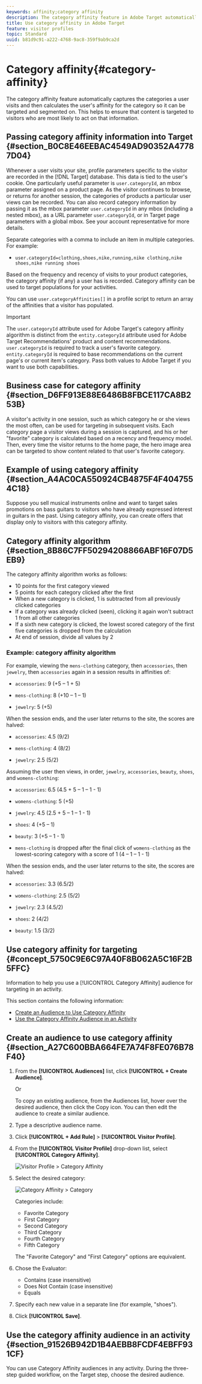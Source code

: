 ```yaml
---
keywords: affinity;category affinity
description: The category affinity feature in Adobe Target automatically captures the categories a user visits and then calculates the user's affinity for the category so it can be targeted and segmented on. This helps to ensure that content is targeted to visitors who are most likely to act on that information.
title: Use category affinity in Adobe Target
feature: visitor profiles
topic: Standard
uuid: b81d9c91-a222-4768-9ac8-359f9ab9ca2d
---
```


# Category affinity{#category-affinity}

The category affinity feature automatically captures the categories a user visits and then calculates the user's affinity for the category so it can be targeted and segmented on. This helps to ensure that content is targeted to visitors who are most likely to act on that information.

## Passing category affinity information into Target {#section_B0C8E46EEBAC4549AD90352A47787D04}

Whenever a user visits your site, profile parameters specific to the visitor are recorded in the [!DNL Target] database. This data is tied to the user's cookie. One particularly useful parameter is `user.categoryId`, an mbox parameter assigned on a product page. As the visitor continues to browse, or returns for another session, the categories of products a particular user views can be recorded. You can also record category information by passing it as the mbox parameter `user.categoryId` in any mbox (including a nested mbox), as a URL parameter `user.categoryId`, or in Target page parameters with a global mbox. See your account representative for more details.

Separate categories with a comma to include an item in multiple categories. For example:

* `user.categoryId=clothing,shoes,nike,running,nike clothing,nike shoes,nike running shoes`

Based on the frequency and recency of visits to your product categories, the category affinity (if any) a user has is recorded. Category affinity can be used to target populations for your activities.

You can use `user.categoryAffinities[]` in a profile script to return an array of the affinities that a visitor has populated.

>[!IMPORTANT]
>
>The `user.categoryId` attribute used for Adobe Target's category affinity algorithm is distinct from the `entity.categoryId` attribute used for Adobe Target Recommendations' product and content recommendations. `user.categoryId` is required to track a user's favorite category. `entity.categoryId` is required to base recommendations on the current page's or current item's category. Pass both values to Adobe Target if you want to use both capabilities.

## Business case for category affinity {#section_D6FF913E88E6486B8FBCE117CA8B253B}

A visitor's activity in one session, such as which category he or she views the most often, can be used for targeting in subsequent visits. Each category page a visitor views during a session is captured, and his or her "favorite" category is calculated based on a recency and frequency model. Then, every time the visitor returns to the home page, the hero image area can be targeted to show content related to that user's favorite category.

## Example of using category affinity {#section_A4AC0CA550924CB4875F4F4047554C18}

Suppose you sell musical instruments online and want to target sales promotions on bass guitars to visitors who have already expressed interest in guitars in the past. Using category affinity, you can create offers that display only to visitors with this category affinity.

## Category affinity algorithm {#section_8B86C7FF50294208866ABF16F07D5EB9}

The category affinity algorithm works as follows:

* 10 points for the first category viewed
* 5 points for each category clicked after the first
* When a new category is clicked, 1 is subtracted from all previously clicked categories
* If a category was already clicked (seen), clicking it again won't subtract 1 from all other categories
* If a sixth new category is clicked, the lowest scored category of the first five categories is dropped from the calculation
* At end of session, divide all values by 2

### Example: category affinity algorithm

For example, viewing the `mens-clothing` category, then `accessories`, then `jewelry`, then `accessories` again in a session results in affinities of:

* `accessories`: 9 (+5 – 1 + 5)

* `mens-clothing`: 8 (+10 – 1 – 1)

* `jewelry`: 5 (+5)

When the session ends, and the user later returns to the site, the scores are halved:

* `accessories`: 4.5 (9/2)

* `mens-clothing`: 4 (8/2)

* `jewelry`: 2.5 (5/2)

Assuming the user then views, in order, `jewelry`, `accessories`, `beauty`, `shoes`, and `womens-clothing`:

* `accessories`: 6.5 (4.5 + 5 – 1 – 1 - 1)

* `womens-clothing`: 5 (+5)

* `jewelry`: 4.5 (2.5 + 5 – 1 – 1 - 1)

* `shoes`: 4 (+5 – 1)

* `beauty`: 3 (+5 – 1 - 1)

* `mens-clothing` is dropped after the final click of `womens-clothing` as the lowest-scoring category with a score of 1 (4 – 1 – 1 - 1)

When the session ends, and the user later returns to the site, the scores are halved:

* `accessories`: 3.3 (6.5/2)

* `womens-clothing`: 2.5 (5/2)

* `jewelry`: 2.3 (4.5/2)

* `shoes`: 2 (4/2)

* `beauty`: 1.5 (3/2)

## Use category affinity for targeting {#concept_5750C9E6C97A40F8B062A5C16F2B5FFC}

Information to help you use a [!UICONTROL Category Affinity] audience for targeting in an activity. 

This section contains the following information:

* [Create an Audience to Use Category Affinity](../../c-target/c-visitor-profile/category-affinity.md#section_A27C600BBA664FE7A74F8FE076B78F40) 
* [Use the Category Affinity Audience in an Activity](../../c-target/c-visitor-profile/category-affinity.md#section_91526B942D1B4AEBB8FCDF4EBFF931CF)

## Create an audience to use category affinity {#section_A27C600BBA664FE7A74F8FE076B78F40}

1. From the **[!UICONTROL Audiences]** list, click **[!UICONTROL + Create Audience]**.

   Or

   To copy an existing audience, from the Audiences list, hover over the desired audience, then click the Copy icon. You can then edit the audience to create a similar audience. 

1. Type a descriptive audience name. 
1. Click **[!UICONTROL + Add Rule]** > **[!UICONTROL Visitor Profile]**. 
1. From the **[!UICONTROL Visitor Profile]** drop-down list, select **[!UICONTROL Category Affinity]**.

   ![Visitor Profile > Category Affinity](assets/affinity.png)

1. Select the desired category:

    ![Category Affinity > Category](/help/c-target/c-visitor-profile/assets/affinity-category.png)

    Categories include:

    * Favorite Category
    * First Category
    * Second Category
    * Third Category
    * Fourth Category
    * Fifth Category

    The "Favorite Category" and "First Category" options are equivalent.

1. Chose the Evaluator:

    * Contains (case insensitive) 
    * Does Not Contain (case insensitive) 
    * Equals

1. Specify each new value in a separate line (for example, "shoes"). 
1. Click **[!UICONTROL Save]**.

## Use the category affinity audience in an activity {#section_91526B942D1B4AEBB8FCDF4EBFF931CF}

You can use Category Affinity audiences in any activity. During the three-step guided workflow, on the Target step, choose the desired audience. 
